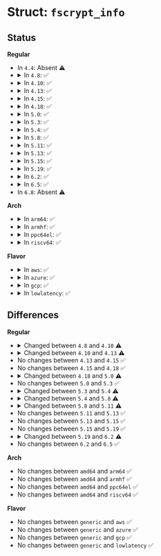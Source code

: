 # Struct: <code>fscrypt_info</code>

## Status
<b>Regular</b>
<ul>
<li>
In <code>4.4</code>: Absent ⚠️
</li>
<li>
<details>
<summary>In <code>4.8</code>: ✅</summary>

```c
struct fscrypt_info {
    u8 ci_data_mode;
    u8 ci_filename_mode;
    u8 ci_flags;
    struct crypto_skcipher *ci_ctfm;
    struct key *ci_keyring_key;
    u8 ci_master_key[8];
};
```
</details>
</li>
<li>
<details>
<summary>In <code>4.10</code>: ✅</summary>

```c
struct fscrypt_info {
    u8 ci_data_mode;
    u8 ci_filename_mode;
    u8 ci_flags;
    struct crypto_skcipher *ci_ctfm;
    u8 ci_master_key[8];
};
```
</details>
</li>
<li>
<details>
<summary>In <code>4.13</code>: ✅</summary>

```c
struct fscrypt_info {
    u8 ci_data_mode;
    u8 ci_filename_mode;
    u8 ci_flags;
    struct crypto_skcipher *ci_ctfm;
    struct crypto_cipher *ci_essiv_tfm;
    u8 ci_master_key[8];
};
```
</details>
</li>
<li>
<details>
<summary>In <code>4.15</code>: ✅</summary>

```c
struct fscrypt_info {
    u8 ci_data_mode;
    u8 ci_filename_mode;
    u8 ci_flags;
    struct crypto_skcipher *ci_ctfm;
    struct crypto_cipher *ci_essiv_tfm;
    u8 ci_master_key[8];
};
```
</details>
</li>
<li>
<details>
<summary>In <code>4.18</code>: ✅</summary>

```c
struct fscrypt_info {
    u8 ci_data_mode;
    u8 ci_filename_mode;
    u8 ci_flags;
    struct crypto_skcipher *ci_ctfm;
    struct crypto_cipher *ci_essiv_tfm;
    u8 ci_master_key[8];
};
```
</details>
</li>
<li>
<details>
<summary>In <code>5.0</code>: ✅</summary>

```c
struct fscrypt_info {
    struct crypto_skcipher *ci_ctfm;
    struct crypto_cipher *ci_essiv_tfm;
    struct fscrypt_mode *ci_mode;
    struct fscrypt_master_key *ci_master_key;
    u8 ci_data_mode;
    u8 ci_filename_mode;
    u8 ci_flags;
    u8 ci_master_key_descriptor[8];
    u8 ci_nonce[16];
};
```
</details>
</li>
<li>
<details>
<summary>In <code>5.3</code>: ✅</summary>

```c
struct fscrypt_info {
    struct crypto_skcipher *ci_ctfm;
    struct crypto_cipher *ci_essiv_tfm;
    struct fscrypt_mode *ci_mode;
    struct fscrypt_master_key *ci_master_key;
    u8 ci_data_mode;
    u8 ci_filename_mode;
    u8 ci_flags;
    u8 ci_master_key_descriptor[8];
    u8 ci_nonce[16];
};
```
</details>
</li>
<li>
<details>
<summary>In <code>5.4</code>: ✅</summary>

```c
struct fscrypt_info {
    struct crypto_skcipher *ci_ctfm;
    struct crypto_cipher *ci_essiv_tfm;
    struct fscrypt_mode *ci_mode;
    struct inode *ci_inode;
    struct key *ci_master_key;
    struct list_head ci_master_key_link;
    struct fscrypt_direct_key *ci_direct_key;
    union fscrypt_policy ci_policy;
    u8 ci_nonce[16];
};
```
</details>
</li>
<li>
<details>
<summary>In <code>5.8</code>: ✅</summary>

```c
struct fscrypt_info {
    struct crypto_skcipher *ci_ctfm;
    bool ci_owns_key;
    struct fscrypt_mode *ci_mode;
    struct inode *ci_inode;
    struct key *ci_master_key;
    struct list_head ci_master_key_link;
    struct fscrypt_direct_key *ci_direct_key;
    siphash_key_t ci_dirhash_key;
    bool ci_dirhash_key_initialized;
    union fscrypt_policy ci_policy;
    u8 ci_nonce[16];
    u32 ci_hashed_ino;
};
```
</details>
</li>
<li>
<details>
<summary>In <code>5.11</code>: ✅</summary>

```c
struct fscrypt_info {
    struct fscrypt_prepared_key ci_enc_key;
    bool ci_owns_key;
    bool ci_inlinecrypt;
    struct fscrypt_mode *ci_mode;
    struct inode *ci_inode;
    struct key *ci_master_key;
    struct list_head ci_master_key_link;
    struct fscrypt_direct_key *ci_direct_key;
    siphash_key_t ci_dirhash_key;
    bool ci_dirhash_key_initialized;
    union fscrypt_policy ci_policy;
    u8 ci_nonce[16];
    u32 ci_hashed_ino;
};
```
</details>
</li>
<li>
<details>
<summary>In <code>5.13</code>: ✅</summary>

```c
struct fscrypt_info {
    struct fscrypt_prepared_key ci_enc_key;
    bool ci_owns_key;
    bool ci_inlinecrypt;
    struct fscrypt_mode *ci_mode;
    struct inode *ci_inode;
    struct key *ci_master_key;
    struct list_head ci_master_key_link;
    struct fscrypt_direct_key *ci_direct_key;
    siphash_key_t ci_dirhash_key;
    bool ci_dirhash_key_initialized;
    union fscrypt_policy ci_policy;
    u8 ci_nonce[16];
    u32 ci_hashed_ino;
};
```
</details>
</li>
<li>
<details>
<summary>In <code>5.15</code>: ✅</summary>

```c
struct fscrypt_info {
    struct fscrypt_prepared_key ci_enc_key;
    bool ci_owns_key;
    bool ci_inlinecrypt;
    struct fscrypt_mode *ci_mode;
    struct inode *ci_inode;
    struct key *ci_master_key;
    struct list_head ci_master_key_link;
    struct fscrypt_direct_key *ci_direct_key;
    siphash_key_t ci_dirhash_key;
    bool ci_dirhash_key_initialized;
    union fscrypt_policy ci_policy;
    u8 ci_nonce[16];
    u32 ci_hashed_ino;
};
```
</details>
</li>
<li>
<details>
<summary>In <code>5.19</code>: ✅</summary>

```c
struct fscrypt_info {
    struct fscrypt_prepared_key ci_enc_key;
    bool ci_owns_key;
    bool ci_inlinecrypt;
    struct fscrypt_mode *ci_mode;
    struct inode *ci_inode;
    struct key *ci_master_key;
    struct list_head ci_master_key_link;
    struct fscrypt_direct_key *ci_direct_key;
    siphash_key_t ci_dirhash_key;
    bool ci_dirhash_key_initialized;
    union fscrypt_policy ci_policy;
    u8 ci_nonce[16];
    u32 ci_hashed_ino;
};
```
</details>
</li>
<li>
<details>
<summary>In <code>6.2</code>: ✅</summary>

```c
struct fscrypt_info {
    struct fscrypt_prepared_key ci_enc_key;
    bool ci_owns_key;
    bool ci_inlinecrypt;
    struct fscrypt_mode *ci_mode;
    struct inode *ci_inode;
    struct fscrypt_master_key *ci_master_key;
    struct list_head ci_master_key_link;
    struct fscrypt_direct_key *ci_direct_key;
    siphash_key_t ci_dirhash_key;
    bool ci_dirhash_key_initialized;
    union fscrypt_policy ci_policy;
    u8 ci_nonce[16];
    u32 ci_hashed_ino;
};
```
</details>
</li>
<li>
<details>
<summary>In <code>6.5</code>: ✅</summary>

```c
struct fscrypt_info {
    struct fscrypt_prepared_key ci_enc_key;
    bool ci_owns_key;
    bool ci_inlinecrypt;
    struct fscrypt_mode *ci_mode;
    struct inode *ci_inode;
    struct fscrypt_master_key *ci_master_key;
    struct list_head ci_master_key_link;
    struct fscrypt_direct_key *ci_direct_key;
    siphash_key_t ci_dirhash_key;
    bool ci_dirhash_key_initialized;
    union fscrypt_policy ci_policy;
    u8 ci_nonce[16];
    u32 ci_hashed_ino;
};
```
</details>
</li>
<li>
In <code>6.8</code>: Absent ⚠️
</li>
</ul>
<b>Arch</b>
<ul>
<li>
<details>
<summary>In <code>arm64</code>: ✅</summary>

```c
struct fscrypt_info {
    struct crypto_skcipher *ci_ctfm;
    struct crypto_cipher *ci_essiv_tfm;
    struct fscrypt_mode *ci_mode;
    struct inode *ci_inode;
    struct key *ci_master_key;
    struct list_head ci_master_key_link;
    struct fscrypt_direct_key *ci_direct_key;
    union fscrypt_policy ci_policy;
    u8 ci_nonce[16];
};
```
</details>
</li>
<li>
<details>
<summary>In <code>armhf</code>: ✅</summary>

```c
struct fscrypt_info {
    struct crypto_skcipher *ci_ctfm;
    struct crypto_cipher *ci_essiv_tfm;
    struct fscrypt_mode *ci_mode;
    struct inode *ci_inode;
    struct key *ci_master_key;
    struct list_head ci_master_key_link;
    struct fscrypt_direct_key *ci_direct_key;
    union fscrypt_policy ci_policy;
    u8 ci_nonce[16];
};
```
</details>
</li>
<li>
<details>
<summary>In <code>ppc64el</code>: ✅</summary>

```c
struct fscrypt_info {
    struct crypto_skcipher *ci_ctfm;
    struct crypto_cipher *ci_essiv_tfm;
    struct fscrypt_mode *ci_mode;
    struct inode *ci_inode;
    struct key *ci_master_key;
    struct list_head ci_master_key_link;
    struct fscrypt_direct_key *ci_direct_key;
    union fscrypt_policy ci_policy;
    u8 ci_nonce[16];
};
```
</details>
</li>
<li>
<details>
<summary>In <code>riscv64</code>: ✅</summary>

```c
struct fscrypt_info {
    struct crypto_skcipher *ci_ctfm;
    struct crypto_cipher *ci_essiv_tfm;
    struct fscrypt_mode *ci_mode;
    struct inode *ci_inode;
    struct key *ci_master_key;
    struct list_head ci_master_key_link;
    struct fscrypt_direct_key *ci_direct_key;
    union fscrypt_policy ci_policy;
    u8 ci_nonce[16];
};
```
</details>
</li>
</ul>
<b>Flavor</b>
<ul>
<li>
<details>
<summary>In <code>aws</code>: ✅</summary>

```c
struct fscrypt_info {
    struct crypto_skcipher *ci_ctfm;
    struct crypto_cipher *ci_essiv_tfm;
    struct fscrypt_mode *ci_mode;
    struct inode *ci_inode;
    struct key *ci_master_key;
    struct list_head ci_master_key_link;
    struct fscrypt_direct_key *ci_direct_key;
    union fscrypt_policy ci_policy;
    u8 ci_nonce[16];
};
```
</details>
</li>
<li>
<details>
<summary>In <code>azure</code>: ✅</summary>

```c
struct fscrypt_info {
    struct crypto_skcipher *ci_ctfm;
    struct crypto_cipher *ci_essiv_tfm;
    struct fscrypt_mode *ci_mode;
    struct inode *ci_inode;
    struct key *ci_master_key;
    struct list_head ci_master_key_link;
    struct fscrypt_direct_key *ci_direct_key;
    union fscrypt_policy ci_policy;
    u8 ci_nonce[16];
};
```
</details>
</li>
<li>
<details>
<summary>In <code>gcp</code>: ✅</summary>

```c
struct fscrypt_info {
    struct crypto_skcipher *ci_ctfm;
    struct crypto_cipher *ci_essiv_tfm;
    struct fscrypt_mode *ci_mode;
    struct inode *ci_inode;
    struct key *ci_master_key;
    struct list_head ci_master_key_link;
    struct fscrypt_direct_key *ci_direct_key;
    union fscrypt_policy ci_policy;
    u8 ci_nonce[16];
};
```
</details>
</li>
<li>
<details>
<summary>In <code>lowlatency</code>: ✅</summary>

```c
struct fscrypt_info {
    struct crypto_skcipher *ci_ctfm;
    struct crypto_cipher *ci_essiv_tfm;
    struct fscrypt_mode *ci_mode;
    struct inode *ci_inode;
    struct key *ci_master_key;
    struct list_head ci_master_key_link;
    struct fscrypt_direct_key *ci_direct_key;
    union fscrypt_policy ci_policy;
    u8 ci_nonce[16];
};
```
</details>
</li>
</ul>

## Differences
<b>Regular</b>
<ul>
<li>
<details>
<summary>Changed between <code>4.8</code> and <code>4.10</code> ⚠️</summary>
<ul>
<li>
<b>Field removed. </b>
<code>struct key *ci_keyring_key</code>
</li>
</ul>
</details>
</li>
<li>
<details>
<summary>Changed between <code>4.10</code> and <code>4.13</code> ⚠️</summary>
<ul>
<li>
<b>Field added. </b>
<code>struct crypto_cipher *ci_essiv_tfm</code>
</li>
</ul>
</details>
</li>
<li>
No changes between <code>4.13</code> and <code>4.15</code> ✅
</li>
<li>
No changes between <code>4.15</code> and <code>4.18</code> ✅
</li>
<li>
<details>
<summary>Changed between <code>4.18</code> and <code>5.0</code> ⚠️</summary>
<ul>
<li>
<b>Field added. </b>
<code>struct fscrypt_mode *ci_mode</code>
</li>
<li>
<b>Field added. </b>
<code>u8 ci_master_key_descriptor[8]</code>
</li>
<li>
<b>Field added. </b>
<code>u8 ci_nonce[16]</code>
</li>
<li>
<b>Field type changed. </b>
<code>u8 ci_master_key[8]</code> ➡️ <code>struct fscrypt_master_key *ci_master_key</code>
</li>
</ul>
</details>
</li>
<li>
No changes between <code>5.0</code> and <code>5.3</code> ✅
</li>
<li>
<details>
<summary>Changed between <code>5.3</code> and <code>5.4</code> ⚠️</summary>
<ul>
<li>
<b>Field added. </b>
<code>struct inode *ci_inode</code>
</li>
<li>
<b>Field added. </b>
<code>struct list_head ci_master_key_link</code>
</li>
<li>
<b>Field added. </b>
<code>struct fscrypt_direct_key *ci_direct_key</code>
</li>
<li>
<b>Field added. </b>
<code>union fscrypt_policy ci_policy</code>
</li>
<li>
<b>Field removed. </b>
<code>u8 ci_data_mode</code>
</li>
<li>
<b>Field removed. </b>
<code>u8 ci_filename_mode</code>
</li>
<li>
<b>Field removed. </b>
<code>u8 ci_flags</code>
</li>
<li>
<b>Field removed. </b>
<code>u8 ci_master_key_descriptor[8]</code>
</li>
<li>
<b>Field type changed. </b>
<code>struct fscrypt_master_key *ci_master_key</code> ➡️ <code>struct key *ci_master_key</code>
</li>
</ul>
</details>
</li>
<li>
<details>
<summary>Changed between <code>5.4</code> and <code>5.8</code> ⚠️</summary>
<ul>
<li>
<b>Field added. </b>
<code>bool ci_owns_key</code>
</li>
<li>
<b>Field added. </b>
<code>siphash_key_t ci_dirhash_key</code>
</li>
<li>
<b>Field added. </b>
<code>bool ci_dirhash_key_initialized</code>
</li>
<li>
<b>Field added. </b>
<code>u32 ci_hashed_ino</code>
</li>
<li>
<b>Field removed. </b>
<code>struct crypto_cipher *ci_essiv_tfm</code>
</li>
</ul>
</details>
</li>
<li>
<details>
<summary>Changed between <code>5.8</code> and <code>5.11</code> ⚠️</summary>
<ul>
<li>
<b>Field added. </b>
<code>struct fscrypt_prepared_key ci_enc_key</code>
</li>
<li>
<b>Field added. </b>
<code>bool ci_inlinecrypt</code>
</li>
<li>
<b>Field removed. </b>
<code>struct crypto_skcipher *ci_ctfm</code>
</li>
</ul>
</details>
</li>
<li>
No changes between <code>5.11</code> and <code>5.13</code> ✅
</li>
<li>
No changes between <code>5.13</code> and <code>5.15</code> ✅
</li>
<li>
No changes between <code>5.15</code> and <code>5.19</code> ✅
</li>
<li>
<details>
<summary>Changed between <code>5.19</code> and <code>6.2</code> ⚠️</summary>
<ul>
<li>
<b>Field type changed. </b>
<code>struct key *ci_master_key</code> ➡️ <code>struct fscrypt_master_key *ci_master_key</code>
</li>
</ul>
</details>
</li>
<li>
No changes between <code>6.2</code> and <code>6.5</code> ✅
</li>
</ul>
<b>Arch</b>
<ul>
<li>
No changes between <code>amd64</code> and <code>arm64</code> ✅
</li>
<li>
No changes between <code>amd64</code> and <code>armhf</code> ✅
</li>
<li>
No changes between <code>amd64</code> and <code>ppc64el</code> ✅
</li>
<li>
No changes between <code>amd64</code> and <code>riscv64</code> ✅
</li>
</ul>
<b>Flavor</b>
<ul>
<li>
No changes between <code>generic</code> and <code>aws</code> ✅
</li>
<li>
No changes between <code>generic</code> and <code>azure</code> ✅
</li>
<li>
No changes between <code>generic</code> and <code>gcp</code> ✅
</li>
<li>
No changes between <code>generic</code> and <code>lowlatency</code> ✅
</li>
</ul>
